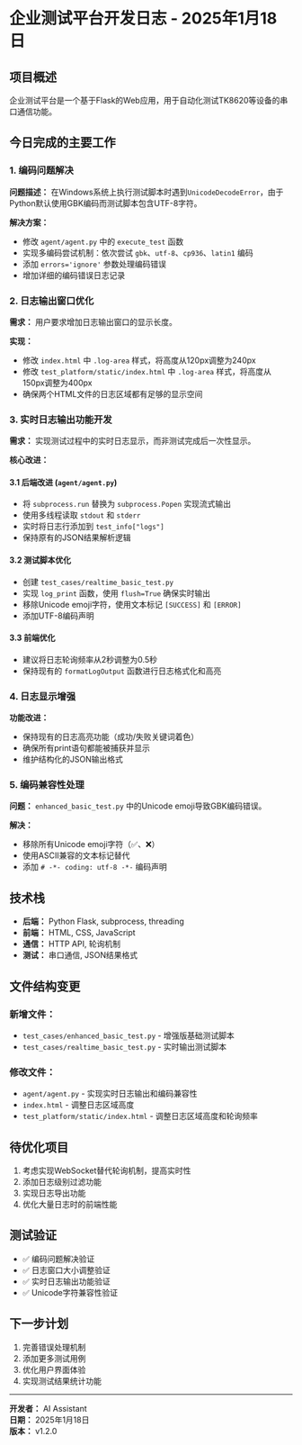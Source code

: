 # 企业测试平台开发日志 - 2025年1月18日

## 项目概述
企业测试平台是一个基于Flask的Web应用，用于自动化测试TK8620等设备的串口通信功能。

## 今日完成的主要工作

### 1. 编码问题解决
**问题描述：** 在Windows系统上执行测试脚本时遇到`UnicodeDecodeError`，由于Python默认使用GBK编码而测试脚本包含UTF-8字符。

**解决方案：**
- 修改 `agent/agent.py` 中的 `execute_test` 函数
- 实现多编码尝试机制：依次尝试 `gbk`、`utf-8`、`cp936`、`latin1` 编码
- 添加 `errors='ignore'` 参数处理编码错误
- 增加详细的编码错误日志记录

### 2. 日志输出窗口优化
**需求：** 用户要求增加日志输出窗口的显示长度。

**实现：**
- 修改 `index.html` 中 `.log-area` 样式，将高度从120px调整为240px
- 修改 `test_platform/static/index.html` 中 `.log-area` 样式，将高度从150px调整为400px
- 确保两个HTML文件的日志区域都有足够的显示空间

### 3. 实时日志输出功能开发
**需求：** 实现测试过程中的实时日志显示，而非测试完成后一次性显示。

**核心改进：**

#### 3.1 后端改进 (`agent/agent.py`)
- 将 `subprocess.run` 替换为 `subprocess.Popen` 实现流式输出
- 使用多线程读取 `stdout` 和 `stderr`
- 实时将日志行添加到 `test_info["logs"]`
- 保持原有的JSON结果解析逻辑

#### 3.2 测试脚本优化
- 创建 `test_cases/realtime_basic_test.py`
- 实现 `log_print` 函数，使用 `flush=True` 确保实时输出
- 移除Unicode emoji字符，使用文本标记 `[SUCCESS]` 和 `[ERROR]`
- 添加UTF-8编码声明

#### 3.3 前端优化
- 建议将日志轮询频率从2秒调整为0.5秒
- 保持现有的 `formatLogOutput` 函数进行日志格式化和高亮

### 4. 日志显示增强
**功能改进：**
- 保持现有的日志高亮功能（成功/失败关键词着色）
- 确保所有print语句都能被捕获并显示
- 维护结构化的JSON输出格式

### 5. 编码兼容性处理
**问题：** `enhanced_basic_test.py` 中的Unicode emoji导致GBK编码错误。

**解决：**
- 移除所有Unicode emoji字符（✅、❌）
- 使用ASCII兼容的文本标记替代
- 添加 `# -*- coding: utf-8 -*-` 编码声明

## 技术栈
- **后端：** Python Flask, subprocess, threading
- **前端：** HTML, CSS, JavaScript
- **通信：** HTTP API, 轮询机制
- **测试：** 串口通信, JSON结果格式

## 文件结构变更
### 新增文件：
- `test_cases/enhanced_basic_test.py` - 增强版基础测试脚本
- `test_cases/realtime_basic_test.py` - 实时输出测试脚本

### 修改文件：
- `agent/agent.py` - 实现实时日志输出和编码兼容性
- `index.html` - 调整日志区域高度
- `test_platform/static/index.html` - 调整日志区域高度和轮询频率

## 待优化项目
1. 考虑实现WebSocket替代轮询机制，提高实时性
2. 添加日志级别过滤功能
3. 实现日志导出功能
4. 优化大量日志时的前端性能

## 测试验证
- ✅ 编码问题解决验证
- ✅ 日志窗口大小调整验证
- ✅ 实时日志输出功能验证
- ✅ Unicode字符兼容性验证

## 下一步计划
1. 完善错误处理机制
2. 添加更多测试用例
3. 优化用户界面体验
4. 实现测试结果统计功能

---
**开发者：** AI Assistant  
**日期：** 2025年1月18日  
**版本：** v1.2.0